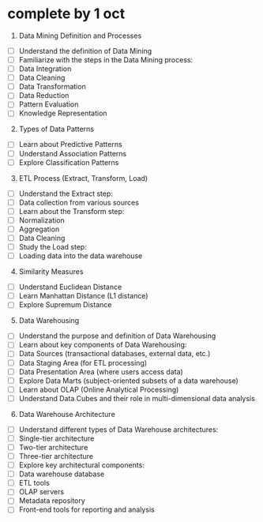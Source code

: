 # complete by 1 oct

1. Data Mining Definition and Processes 
- [ ] Understand the definition of Data Mining
- [ ] Familiarize with the steps in the Data Mining process: 
- [ ] Data Integration 
- [ ] Data Cleaning 
- [ ] Data Transformation 
- [ ] Data Reduction 
- [ ] Pattern Evaluation 
- [ ] Knowledge Representation

2. Types of Data Patterns
- [ ] Learn about Predictive Patterns 
- [ ] Understand Association Patterns
- [ ] Explore Classification Patterns

3. ETL Process (Extract, Transform, Load)
- [ ] Understand the Extract step:
- [ ] Data collection from various sources
- [ ] Learn about the Transform step:
- [ ] Normalization 
- [ ] Aggregation
- [ ] Data Cleaning
- [ ] Study the Load step:
- [ ] Loading data into the data warehouse

4. Similarity Measures 
- [ ] Understand Euclidean Distance
- [ ] Learn Manhattan Distance (L1 distance)
- [ ] Explore Supremum Distance

5. Data Warehousing 
- [ ] Understand the purpose and definition of Data Warehousing 
- [ ] Learn about key components of Data Warehousing:
- [ ] Data Sources (transactional databases, external data, etc.)
- [ ] Data Staging Area (for ETL processing)
- [ ] Data Presentation Area (where users access data)
- [ ] Explore Data Marts (subject-oriented subsets of a data warehouse)
- [ ] Learn about OLAP (Online Analytical Processing)
- [ ] Understand Data Cubes and their role in multi-dimensional data analysis

6. Data Warehouse Architecture
- [ ] Understand different types of Data Warehouse architectures:
- [ ] Single-tier architecture 
- [ ] Two-tier architecture 
- [ ] Three-tier architecture 
- [ ] Explore key architectural components:
- [ ] Data warehouse database 
- [ ] ETL tools
- [ ] OLAP servers
- [ ] Metadata repository
- [ ] Front-end tools for reporting and analysis